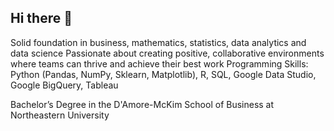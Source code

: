 ## Hi there 👋

Solid foundation in business, mathematics, statistics, data analytics and data science
Passionate about creating positive, collaborative environments where teams can thrive and achieve their best work
Programming Skills: Python (Pandas, NumPy, Sklearn, Matplotlib), R, SQL, Google Data Studio, Google BigQuery, Tableau

Bachelor’s Degree in the D'Amore-McKim School of Business at Northeastern University

<!--
**yijiasong1002/yijiasong1002** is a ✨ _special_ ✨ repository because its `README.md` (this file) appears on your GitHub profile.

Here are some ideas to get you started:

- 🔭 I’m currently working on ...
- 🌱 I’m currently learning ...
- 👯 I’m looking to collaborate on ...
- 🤔 I’m looking for help with ...
- 💬 Ask me about ...
- 📫 How to reach me: ...
- 😄 Pronouns: ...
- ⚡ Fun fact: ...
-->
